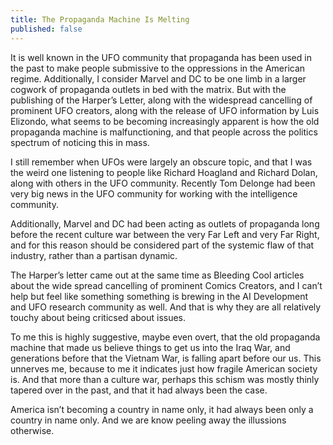 ```yaml
---
title: The Propaganda Machine Is Melting
published: false
---
```

It is well known in the UFO community that propaganda has been used in the past to make people submissive to the oppressions in the American regime. Additionally, I consider Marvel and DC to be one limb in a larger cogwork of propaganda outlets in bed with the matrix. But with the publishing of the Harper’s Letter, along with the widespread cancelling of prominent UFO creators, along with the release of UFO information by Luis Elizondo, what seems to be becoming increasingly apparent is how the old propaganda machine is malfunctioning, and that people across the politics spectrum of noticing this in mass.

I still remember when UFOs were largely an obscure topic, and that I was the weird one listening to people like Richard Hoagland and Richard Dolan, along with others in the UFO community. Recently Tom Delonge had been very big news in the UFO community for working with the intelligence community.

Additionally, Marvel and DC had been acting as outlets of propaganda long before the recent culture war between the very Far Left and very Far Right, and for this reason should be considered part of the systemic flaw of that industry, rather than a partisan dynamic.

The Harper’s letter came out at the same time as Bleeding Cool articles about the wide spread cancelling of prominent Comics Creators, and I can’t help but feel like something something is brewing in the AI Development and UFO research community as well. And that is why they are all relatively touchy about being criticsed about issues.

To me this is highly suggestive, maybe even overt, that the old propaganda machine that made us believe things to get us into the Iraq War, and generations before that the Vietnam War, is falling apart before our us. This unnerves me, because to me it indicates just how fragile American society is. And that more than a culture war, perhaps this schism was mostly thinly tapered over in the past, and that it had always been the case.

America isn’t becoming a country in name only, it had always been only a country in name only. And we are know peeling away the illussions otherwise.
